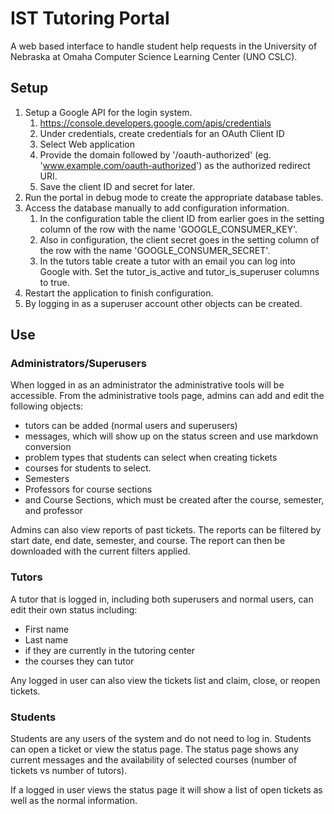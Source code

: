 # IST Tutoring Portal

A web based interface to handle student help requests in the University of Nebraska at Omaha Computer Science Learning Center (UNO CSLC).

## Setup

1. Setup a Google API for the login system.
    1. <https://console.developers.google.com/apis/credentials>
    2. Under credentials, create credentials for an OAuth Client ID
    3. Select Web application
    4. Provide the domain followed by '/oauth-authorized' (eg. 'www.example.com/oauth-authorized') as the authorized redirect URI.
    5. Save the client ID and secret for later.
2. Run the portal in debug mode to create the appropriate database tables.
3. Access the database manually to add configuration information.
    1. In the configuration table the client ID from earlier goes in the setting column of the row with the name 'GOOGLE_CONSUMER_KEY'.
    2. Also in configuration, the client secret goes in the setting column of the row with the name 'GOOGLE_CONSUMER_SECRET'.
    3. In the tutors table create a tutor with an email you can log into Google with. Set the tutor_is_active and tutor_is_superuser columns to true.
4. Restart the application to finish configuration.
5. By logging in as a superuser account other objects can be created.

## Use

### Administrators/Superusers

When logged in as an administrator the administrative tools will be accessible. From the administrative tools page, admins can add and edit the following objects:

* tutors can be added (normal users and superusers)
* messages, which will show up on the status screen and use markdown conversion
* problem types that students can select when creating tickets
* courses for students to select.
* Semesters
* Professors for course sections
* and Course Sections, which must be created after the course, semester, and professor

Admins can also view reports of past tickets. The reports can be filtered by start date, end date, semester, and course. The report can then be downloaded with the current filters applied.

### Tutors

A tutor that is logged in, including both superusers and normal users, can edit their own status including:

* First name
* Last name
* if they are currently in the tutoring center
* the courses they can tutor

Any logged in user can also view the tickets list and claim, close, or reopen tickets.

### Students

Students are any users of the system and do not need to log in. Students can open a ticket or view the status page. The status page shows any current messages and the availability of selected courses (number of tickets vs number of tutors).

If a logged in user views the status page it will show a list of open tickets as well as the normal information.
